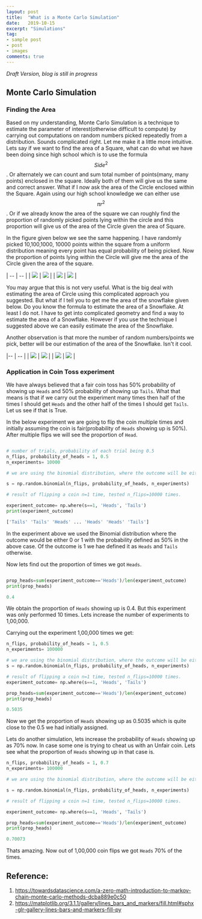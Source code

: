 ```yaml
---
layout: post
title:  "What is a Monte Carlo Simulation"
date:   2019-10-15
excerpt: "Simulations"
tag:
- sample post
- post
- images
comments: true
---
```



*Draft Version, blog is still in progress*

## Monte Carlo Simulation

### Finding the Area
Based on my understanding, Monte Carlo Simulation is a technique to estimate the parameter of interest(otherwise difficult to compute) by carrying out computations on random numbers picked repeatedly from a distribution. Sounds complicated right. Let me make it a little more intuitive. Lets say if we want to find the area of a Square, what can do what we have been doing since high school which is to use the formula $$Side^2$$. Or alternately we can count and sum total number of points(many, many points) enclosed in the square. Ideally both of them will give us the same and correct answer. What if I now ask the area of the Circle enclosed within the Square. Again using our high school knowledge we can either use $$\pi r^2$$. Or if we already know the area of the square we can roughly find the proportion of randomly picked points lying within the circle and this proportion will give us of the area of the Circle given the area of Square.


In the figure given below we see the same happening. I have randomly picked 10,100,1000, 10000 points within the square from a uniform distribution meaning every point has equal probability of being picked. Now the proportion of points lying within the Circle will give me the area of the Circle given the area of the square.





| --  | --  |
| ![](../imgs/Circle_10.png)  | ![](../imgs/Circle_100.png)  |
| ![](../imgs/Circle_1000.png)  | ![](../imgs/Circle_10000.png) |

You may argue that this is not very useful. What is the big deal with estimating the area of Circle using this complicated approach you suggested. But what if I tell you to get me the area of the snowflake given below. Do you know the formula to estimate the area of a Snowflake. At least I do not. I have to get into complicated geometry and find a way to estimate the area of a Snowflake. However if you use the technique I suggested above we can easily estimate the area of the Snowflake.  

Another observation is that more the number of random numbers/points we pick, better will be our estimation of the area of the Snowflake. Isn't it cool.

|-- | -- |
| ![](../imgs/Snowflake_10.png)  | ![](../imgs/Snowflake_100.png) |
| ![](../imgs/Snowflake_1000.png)  | ![](../imgs/Snowflake_10000.png)  |


### Application in Coin Toss experiment
We have always believed that a fair coin toss has 50% probability of showing up `Heads` and 50% probability of showing up `Tails`. What that means is that if we carry out the experiment many times then half of the times I should get `Heads` and the other half of the times I should get `Tails`. Let us see if that is True.

In the below experiment we are going to flip the coin multiple times and initially assuming the coin is fair(probability of `Heads` showing up is 50%). After multiple flips we will see the proportion of `Head`.

```python

# number of trials, probability of each trial being 0.5
n_flips, probability_of_heads = 1, 0.5  
n_experiments= 10000

# we are using the binomial distribution, where the outcome will be either 0 or 1 with the probability of 50%.

s = np.random.binomial(n_flips, probability_of_heads, n_experiments)

# result of flipping a coin n=1 time, tested n_flips=10000 times.

experiment_outcome= np.where(s==1, 'Heads', 'Tails')
print(experiment_outcome)
```

```python
['Tails' 'Tails' 'Heads' ... 'Heads' 'Heads' 'Tails']
```

In the experiment above we used the Binomial distribution where the outcome would be either 0 or 1 with the probability defined as 50% in the above case. Of the outcome is 1 we hae defined it as `Heads` and `Tails` otherwise.

Now lets find out the proportion of times we got `Heads`.

```python

prop_heads=sum(experiment_outcome=='Heads')/len(experiment_outcome)
print(prop_heads)
```


```python
0.4
```

We obtain the proportion of `Heads` showing up is 0.4. But this experiment was only performed 10 times. Lets increase the number of experiments to 1,00,000.

Carrying out the experiment 1,00,000 times we get:


```python
n_flips, probability_of_heads = 1, 0.5  
n_experiments= 100000

# we are using the binomial distribution, where the outcome will be either 0 or 1 with the probability of 50%.
s = np.random.binomial(n_flips, probability_of_heads, n_experiments)

# result of flipping a coin n=1 time, tested n_flips=10000 times.
experiment_outcome= np.where(s==1, 'Heads', 'Tails')

prop_heads=sum(experiment_outcome=='Heads')/len(experiment_outcome)
print(prop_heads)
```


```python
0.5035
```


Now we get the proportion of `Heads` showing up as 0.5035 which is quite close to the 0.5 we had initially assigned.

Lets do another simulation, lets increase the probability of `Heads` showing up as 70% now. In case some one is trying to cheat us with an Unfair coin. Lets see what the proportion of `Heads` showing up in that case is.

```python
n_flips, probability_of_heads = 1, 0.7  
n_experiments= 100000

# we are using the binomial distribution, where the outcome will be either 0 or 1 with the probability of 50%.

s = np.random.binomial(n_flips, probability_of_heads, n_experiments)

# result of flipping a coin n=1 time, tested n_flips=10000 times.

experiment_outcome= np.where(s==1, 'Heads', 'Tails')

prop_heads=sum(experiment_outcome=='Heads')/len(experiment_outcome)
print(prop_heads)
```

```python
0.70073
```


Thats amazing. Now out of 1,00,000 coin flips we got `Heads` 70% of the times.


## Reference:
1. https://towardsdatascience.com/a-zero-math-introduction-to-markov-chain-monte-carlo-methods-dcba889e0c50
2. https://matplotlib.org/3.1.1/gallery/lines_bars_and_markers/fill.html#sphx-glr-gallery-lines-bars-and-markers-fill-py
